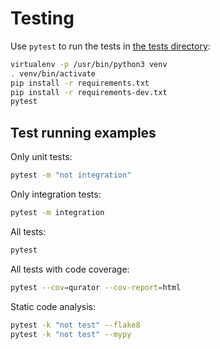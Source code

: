 Testing
=======
Use `pytest` to run the tests in [the tests directory](qurator/dinglehopper/tests):
```bash
virtualenv -p /usr/bin/python3 venv
. venv/bin/activate
pip install -r requirements.txt
pip install -r requirements-dev.txt
pytest
```

## Test running examples
Only unit tests:
```bash
pytest -m "not integration"
```

Only integration tests:
```bash
pytest -m integration
```

All tests:
```bash
pytest
```

All tests with code coverage:
```bash
pytest --cov=qurator --cov-report=html
```

Static code analysis:
```bash
pytest -k "not test" --flake8
pytest -k "not test" --mypy
```
